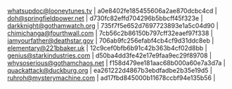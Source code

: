 whatsupdoc@looneytunes.tv    | a0e8402fe185455606a2ae870dcbc4cd | 
doh@springfieldpower.net     | d730fc82effd704296b5bbcff45f323e | 
darkknight@gothamwatch.org   | 735f7f5e652d7697723893e1a5c04d90 | 
chimichanga@fourthwall.com   | 7cb56c2b86150b797cff32eaef97f338 | 
iamyourfather@deathstar.gov  | 706ab9fc256efabf4cb4cf9d31ddc8eb | 
elementary@221bbaker.uk      | 12c9cef0bfb6b91c42b363b4cf02d8bb | 
genius@starkindustries.com   | d50ba4dd3fe42e17e9faa9ec29f89708 | 
whysoserious@gothamchaos.net | f158d479ee181aac68b000a60e7a3d7a | 
quackattack@duckburg.org     | ea261222d4867b3ebdfadbe2b35e19d5 | 
ruhroh@mysterymachine.com    | ad17fbd845000b11678ccbf94e135b56 | 
